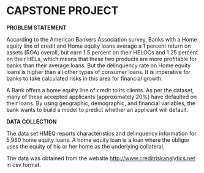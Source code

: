 # CAPSTONE PROJECT


**PROBLEM STATEMENT**
 
According to the American Bankers Association survey, Banks with a Home equity line of credit  and Home equity loans average a 1 percent return on assets (ROA) overall, but earn 1.5 percent on their HELOCs and 1.25 percent on their HELs, which means that these two products are more profitable for banks than their average loans. But the delinquency rate on Home equity loans is higher than all other types of consumer loans. It is imperative for banks to take calculated risks in this area for financial growth.
 
A Bank offers a home equity line of credit to its clients. As per the dataset, many of these accepted applicants (approximately 20%) have defaulted on their loans. By using geographic, demographic, and financial variables, the bank wants to build a model to predict whether an applicant will default.


**DATA COLLECTION**

The data set HMEQ reports characteristics and delinquency information for 5,960 home equity loans. A home equity loan is a loan where the obligor uses the equity of his or her home as the underlying collateral. 
 
The data was obtained from the website http://www.creditriskanalytics.net in csv format.


